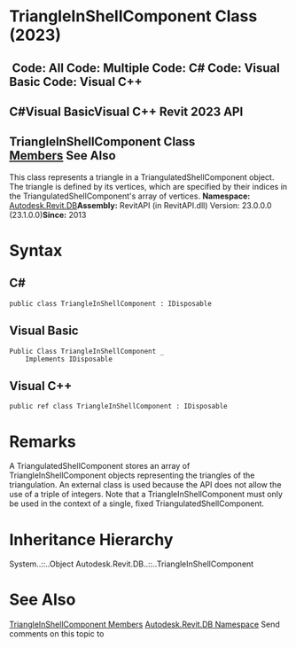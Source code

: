 # TriangleInShellComponent Class (2023)

﻿
 Code: All Code: Multiple Code: C# Code: Visual Basic Code: Visual C++   
---  
C#Visual BasicVisual C++
Revit 2023 API  
---  
TriangleInShellComponent Class  
[Members](235e2daa-2107-15e4-aaf9-55a4188f8862.md "TriangleInShellComponent Members") See Also  
---  
This class represents a triangle in a TriangulatedShellComponent object. The triangle is defined by its vertices, which are specified by their indices in the TriangulatedShellComponent's array of vertices. 
**Namespace:** [Autodesk.Revit.DB](87546ba7-461b-c646-cbb1-2cb8f5bff8b2.md "Autodesk.Revit.DB Namespace")**Assembly:** RevitAPI (in RevitAPI.dll) Version: 23.0.0.0 (23.1.0.0)**Since:** 2013 
# Syntax
C#  
---  
```text
public class TriangleInShellComponent : IDisposable
```
  
Visual Basic  
---  
```text
Public Class TriangleInShellComponent _
	Implements IDisposable
```
  
Visual C++  
---  
```text
public ref class TriangleInShellComponent : IDisposable
```
  
# Remarks
A TriangulatedShellComponent stores an array of TriangleInShellComponent objects representing the triangles of the triangulation. An external class is used because the API does not allow the use of a triple of integers. Note that a TriangleInShellComponent must only be used in the context of a single, fixed TriangulatedShellComponent. 
# Inheritance Hierarchy
System..::..Object Autodesk.Revit.DB..::..TriangleInShellComponent
# See Also
[TriangleInShellComponent Members](235e2daa-2107-15e4-aaf9-55a4188f8862.md "TriangleInShellComponent Members")
[Autodesk.Revit.DB Namespace](87546ba7-461b-c646-cbb1-2cb8f5bff8b2.md "Autodesk.Revit.DB Namespace")
Send comments on this topic to 